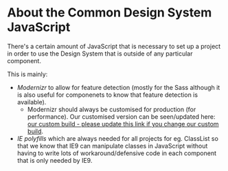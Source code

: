 # About the Common Design System JavaScript

There's a certain amount of JavaScript that is necessary to set up a project in order to use the Design System that is outside of any particular component.

This is mainly:

- *Modernizr* to allow for feature detection (mostly for the Sass although it is also useful for componenets to know that feature detection is available).
    - Modernizr should always be customised for production (for performance). Our customised version can be seen/updated here: [our custom build - please update this link if you change our custom build](http://modernizr.com/download/#-backgroundsize-flexbox-cssanimations-applicationcache-canvas-hashchange-history-audio-video-indexeddb-input-inputtypes-localstorage-postmessage-sessionstorage-websockets-websqldatabase-webworkers-inlinesvg-smil-svg-svgclippaths-touch-webgl-shiv-cssclasses-addtest-prefixed-teststyles-testprop-testallprops-hasevent-prefixes-domprefixes-load "our custom build - please update this link if you change our custom build").
- *IE polyfills* which are always needed for all projects for eg. ClassList so that we know that IE9 can manipulate classes in JavaScript without having to write lots of workaround/defensive code in each component that is only needed by IE9.
